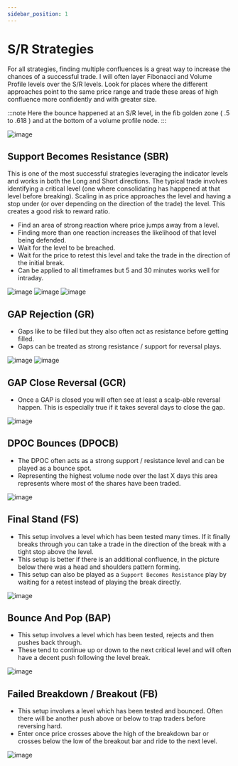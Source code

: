 ```yaml
---
sidebar_position: 1
---
```


# S/R Strategies

For all strategies, finding multiple confluences is a great way to increase the chances of a successful trade. I will often layer Fibonacci and Volume Profile levels over the S/R levels. Look for places where the different approaches point to the same price range and trade these areas of high confluence more confidently and with greater size.

:::note
 Here the bounce happened at an S/R level, in the fib golden zone ( .5 to .618 ) and at the bottom of a volume profile node.
:::

![image](_media/sr/confluence_1.png ':size=100%')

## Support Becomes Resistance (SBR)

This is one of the most successful strategies leveraging the indicator levels and works in both the Long and Short directions. The typical trade involves identifying a critical level (one where consolidating has happened at that level before breaking). Scaling in as price approaches the level and having a stop under (or over depending on the direction of the trade) the level. This creates a good risk to reward ratio. 

* Find an area of strong reaction where price jumps away from a level.
* Finding more than one reaction increases the likelihood of that level being defended.
* Wait for the level to be breached.
* Wait for the price to retest this level and take the trade in the direction of the initial break.
* Can be applied to all timeframes but 5 and 30 minutes works well for intraday.

![image](_media/sr/sbr_1.png ':size=100%')
![image](_media/sr/sbr_2.png ':size=100%')
![image](_media/sr/sbr_3.png ':size=100%')

## GAP Rejection (GR)

* Gaps like to be filled but they also often act as resistance before getting filled.
* Gaps can be treated as strong resistance / support for reversal plays.

![image](_media/sr/gap_rejection.png ':size=100%')
![image](_media/sr/gap_rejection_2.png ':size=100%')

## GAP Close Reversal (GCR)

* Once a GAP is closed you will often see at least a scalp-able reversal happen. This is especially true if it takes several days to close the gap.

![image](_media/sr/sr_strategy_gcr_1.png ':size=100%')

## DPOC Bounces (DPOCB)

* The DPOC often acts as a strong support / resistance level and can be played as a bounce spot.
* Representing the highest volume node over the last X days this area represents where most of the shares have been traded.

![image](_media/sr/dpoc_bounce.png ':size=100%')

## Final Stand (FS)

* This setup involves a level which has been tested many times. If it finally breaks through you can take a trade in the direction of the break with a tight stop above the level.
* This setup is better if there is an additional confluence, in the picture below there was a head and shoulders pattern forming.
* This setup can also be played as a `Support Becomes Resistance` play by waiting for a retest instead of playing the break directly.

![image](_media/sr/fs_1.png ':size=100%')

## Bounce And Pop (BAP)

* This setup involves a level which has been tested, rejects and then pushes back through. 
* These tend to continue up or down to the next critical level and will often have a decent push following the level break.

![image](_media/sr/sr_strategy_bap_1.png ':size=100%')

## Failed Breakdown / Breakout (FB)

* This setup involves a level which has been tested and bounced. Often there will be another push above or below to trap traders before reversing hard. 
* Enter once price crosses above the high of the breakdown bar or crosses below the low of the breakout bar and ride to the next level.

![image](_media/sr/sr_strategy_fb_1.png ':size=100%')
